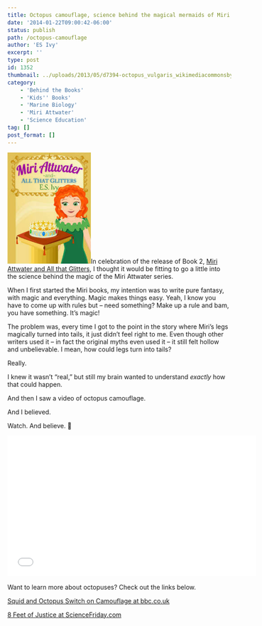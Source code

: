 ```yaml
---
title: Octopus camouflage, science behind the magical mermaids of Miri Attwater
date: '2014-01-22T09:00:42-06:00'
status: publish
path: /octopus-camouflage
author: 'ES Ivy'
excerpt: ''
type: post
id: 1352
thumbnail: ../uploads/2013/05/d7394-octopus_vulgaris_wikimediacommonsbymatthieusontag.jpg
category:
    - 'Behind the Books'
    - 'Kids'' Books'
    - 'Marine Biology'
    - 'Miri Attwater'
    - 'Science Education'
tag: []
post_format: []
---
```

![best books for girls : All That Glitters cover 188 x 250](../uploads/2014/01/All-That-Glitters-cover-188-x-250.jpg)In celebration of the release of Book 2, [Miri Attwater and All that Glitters](http://www.amazon.com/Attwater-Glitters-Mermaid-Princess-Adventures-ebook/dp/B00HKK1GYC/ "All that glitters amazon"), I thought it would be fitting to go a little into the science behind the magic of the Miri Attwater series.

When I first started the Miri books, my intention was to write pure fantasy, with magic and everything. Magic makes things easy. Yeah, I know you have to come up with rules but – need something? Make up a rule and bam, you have something. It’s magic!

The problem was, every time I got to the point in the story where Miri’s legs magically turned into tails, it just didn’t feel right to me. Even though other writers used it – in fact the original myths even used it – it still felt hollow and unbelievable. I mean, how could legs turn into tails?

Really.

I knew it wasn’t “real,” but still my brain wanted to understand *exactly* how that could happen.

And then I saw a video of octopus camouflage.

And I believed.

Watch. And believe. 🙂

<iframe allowfullscreen="" frameborder="0" height="315" src="//www.youtube.com/embed/-Hi5muM44NE?rel=0&start=258" width="560"></iframe>

Want to learn more about octopuses? Check out the links below.

[Squid and Octopus Switch on Camouflage at bbc.co.uk](http://www.bbc.co.uk/nature/15654086)

[8 Feet of Justice at ScienceFriday.com](http://www.sciencefriday.com/blogs/08/11/2011/8-feet-of-justice.html)